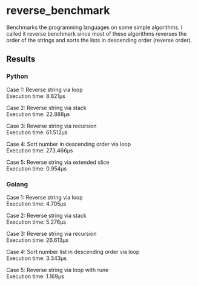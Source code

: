 # reverse_benchmark

Benchmarks the programming languages on some simple algorithms.
I called it reverse benchmark since most of these algorithms reverses the order of the strings
and sorts the lists in descending order (reverse order).

## Results

### Python

Case 1: Reverse string via loop \
Execution time: 8.821µs

Case 2: Reverse string via stack \
Execution time: 22.888µs

Case 3: Reverse string via recursion \
Execution time: 61.512µs

Case 4: Sort number in descending order via loop \
Execution time: 273.466µs

Case 5: Reverse string via extended slice \
Execution time: 0.954µs


### Golang

Case 1: Reverse string via loop \
Execution time: 4.705µs

Case 2: Reverse string via stack \
Execution time: 5.276µs

Case 3: Reverse string via recursion \
Execution time: 26.613µs

Case 4: Sort number list in descending order via loop \
Execution time: 3.343µs

Case 5: Reverse string via loop with rune \
Execution time: 1.169µs

